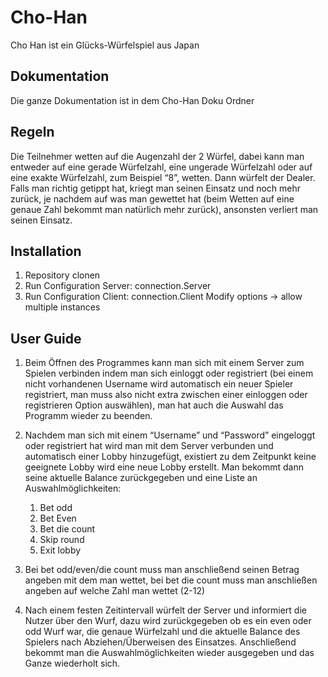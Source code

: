 # Cho-Han

Cho Han ist ein Glücks-Würfelspiel aus Japan

## Dokumentation

Die ganze Dokumentation ist in dem Cho-Han Doku Ordner

## Regeln

Die Teilnehmer wetten auf die Augenzahl der 2 Würfel, dabei kann man entweder auf eine 
gerade Würfelzahl, eine ungerade Würfelzahl oder auf eine exakte Würfelzahl, zum Beispiel 
“8”, wetten. Dann würfelt der Dealer. Falls man richtig getippt hat, kriegt man seinen 
Einsatz und noch mehr zurück, je nachdem auf was man gewettet hat (beim Wetten auf 
eine genaue Zahl bekommt man natürlich mehr zurück), ansonsten verliert man seinen 
Einsatz. 

## Installation 

1. Repository clonen
2. Run Configuration Server: connection.Server
3. Run Configuration Client: connection.Client    Modify options -> allow multiple instances

## User Guide

1. Beim Öffnen des Programmes kann man sich mit einem Server zum Spielen verbinden 
indem man sich einloggt oder registriert (bei einem nicht vorhandenen Username wird 
automatisch ein neuer Spieler registriert, man muss also nicht extra zwischen einer 
einloggen oder registrieren Option auswählen), man hat auch die Auswahl das Programm 
wieder zu beenden. 

2. Nachdem man sich mit einem “Username” und “Password” eingeloggt oder registriert 
hat wird man mit dem Server verbunden und automatisch einer Lobby hinzugefügt, 
existiert zu dem Zeitpunkt keine geeignete Lobby wird eine neue Lobby erstellt. Man 
bekommt dann seine aktuelle Balance zurückgegeben und eine Liste an 
Auswahlmöglichkeiten:

    1. Bet odd 
    2. Bet Even 
    3. Bet die count  
    4. Skip round 
    5. Exit lobby


3. Bei bet odd/even/die count muss man anschließend seinen Betrag angeben mit dem 
man wettet, bei bet die count muss man anschließen angeben auf welche Zahl man wettet 
(2-12) 

4. Nach einem festen Zeitintervall würfelt der Server und informiert die Nutzer über den 
Wurf, dazu wird zurückgegeben ob es ein even oder odd Wurf war, die genaue Würfelzahl 
und die aktuelle Balance des Spielers nach Abziehen/Überweisen des Einsatzes. 
Anschließend bekommt man die Auswahlmöglichkeiten wieder ausgegeben und das 
Ganze wiederholt sich. 
